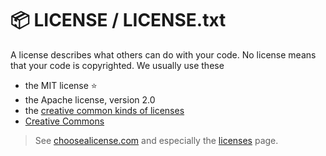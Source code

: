# 📦 LICENSE / LICENSE.txt

<div class="row row-cols-lg-2"><div>

A license describes what others can do with your code. No license means that your code is copyrighted. We usually use these

* the MIT license ⭐
* the Apache license, version 2.0
* the [creative common kinds of licenses](https://creativecommons.org/)
* [Creative Commons](https://creativecommons.org/choose/)

> See [choosealicense.com](https://choosealicense.com/) and especially the [licenses](https://choosealicense.com/licenses/) page.
</div><div>
</div></div>
